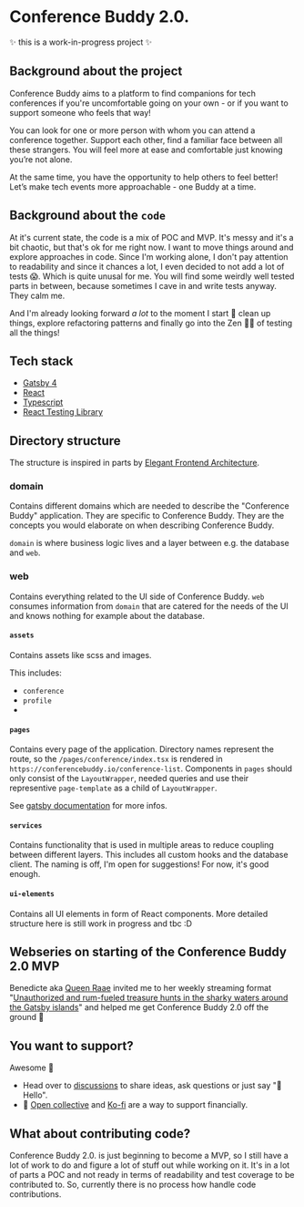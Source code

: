 # Conference Buddy 2.0.

✨ this is a work-in-progress project ✨

## Background about the project

Conference Buddy aims to a platform to find companions for tech conferences if you're uncomfortable going on your own - or if you want to support someone who feels that way!

You can look for one or more person with whom you can attend a conference together. Support each other, find a familiar face between all these strangers. You will feel more at ease and comfortable just knowing you’re not alone.

At the same time, you have the opportunity to help others to feel better! Let’s make tech events more approachable - one Buddy at a time.

## Background about the `code`

At it's current state, the code is a mix of POC and MVP. It's messy and it's a bit chaotic, but that's ok for me right now. I want to move things around and explore approaches in code. Since I'm working alone, I don't pay attention to readability and since it chances a lot, I even decided to not add a lot of tests 😱. Which is quite unusal for me. You will find some weirdly well tested parts in between, because sometimes I cave in and write tests anyway. They calm me.

And I'm already looking forward _a lot_ to the moment I start 🧼 clean up things, explore refactoring patterns and finally go into the Zen 🧘‍♀️ of testing all the things!

## Tech stack

- [Gatsby 4](https://www.gatsbyjs.com/gatsby-4/)
- [React](https://reactjs.org/)
- [Typescript](https://www.typescriptlang.org/)
- [React Testing Library](https://testing-library.com/docs/react-testing-library/intro/)

## Directory structure

The structure is inspired in parts by [Elegant Frontend Architecture](https://michalzalecki.com/elegant-frontend-architecture/).

### domain

Contains different domains which are needed to describe the "Conference Buddy" application. They are specific to Conference Buddy. They are the concepts you would elaborate on when describing Conference Buddy.

`domain` is where business logic lives and a layer between e.g. the database and `web`.

### web

Contains everything related to the UI side of Conference Buddy. `web` consumes information from `domain` that are catered for the needs of the UI and knows nothing for example about the database.

#### `assets`

Contains assets like scss and images.

This includes:

- `conference`
- `profile`
-

#### `pages`

Contains every page of the application. Directory names represent the route, so the `/pages/conference/index.tsx` is rendered in `https://conferencebuddy.io/conference-list`. Components in `pages` should only consist of the `LayoutWrapper`, needed queries and use their representive `page-template` as a child of `LayoutWrapper`.

See [gatsby documentation](https://www.gatsbyjs.com/docs/reference/routing/creating-routes/#define-routes-in-srcpages) for more infos.

#### `services`

Contains functionality that is used in multiple areas to reduce coupling between different layers. This includes all custom hooks and the database client. The naming is off, I'm open for suggestions! For now, it's good enough.

#### `ui-elements`

Contains all UI elements in form of React components. More detailed structure here is still work in progress and tbc :D

## Webseries on starting of the Conference Buddy 2.0 MVP

Benedicte aka [Queen Raae](https://queen.raae.codes/) invited me to her weekly streaming format "[Unauthorized and rum-fueled treasure hunts in the sharky waters around the Gatsby islands](https://www.youtube.com/watch?v=ZTIoA298mX4&list=PL9W-8hhRoLoNpEj71YsWChzOAocHiGZB4)" and helped me get Conference Buddy 2.0 off the ground 🎉

## You want to support?

Awesome 🎉

- Head over to [discussions](https://github.com/conference-buddy/conference-buddy-web-app/discussions) to share ideas, ask questions or just say "👋 Hello".
- 💸 [Open collective](https://opencollective.com/conference-buddy) and [Ko-fi](https://ko-fi.com/conferencebuddy) are a way to support financially.

## What about contributing code?

Conference Buddy 2.0. is just beginning to become a MVP, so I still have a lot of work to do and figure a lot of stuff out while working on it. It's in a lot of parts a POC and not ready in terms of readability and test coverage to be contributed to. So, currently there is no process how handle code contributions.
